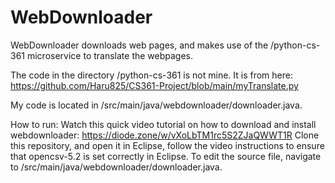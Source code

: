 # WebDownloader
WebDownloader downloads web pages, and makes use of the /python-cs-361 microservice to translate the webpages.

The code in the directory /python-cs-361 is not mine. It is from here: https://github.com/Haru825/CS361-Project/blob/main/myTranslate.py

My code is located in /src/main/java/webdownloader/downloader.java.

How to run:
Watch this quick video tutorial on how to download and install webdownloader:
https://diode.zone/w/vXoLbTM1rc5S2ZJaQWWT1R
Clone this repository, and open it in Eclipse, follow the video instructions to ensure that opencsv-5.2 is set correctly in Eclipse.
To edit the source file, navigate to /src/main/java/webdownloader/downloader.java.
